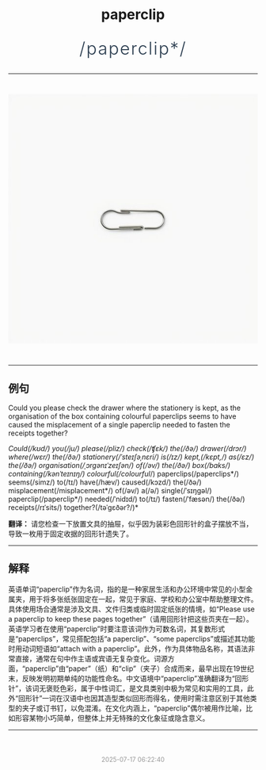 <div align="center">

# paperclip

<div style="margin: 30px 0;">
<h1 style="font-size: 2.5em; font-weight: 300; letter-spacing: 2px; margin: 0; color: #2c3e50;">
/paperclip*/
</h1>
</div>

</div>

---

<div align="center" style="margin: 40px 0;">

![paperclip](images/paperclip.png)

</div>

---

## 例句

Could you please check the drawer where the stationery is kept, as the organisation of the box containing colourful paperclips seems to have caused the misplacement of a single paperclip needed to fasten the receipts together?

*Could(/kʊd/) you(/ju/) please(/pliz/) check(/ʧɛk/) the(/ðə/) drawer(/drɔr/) where(/wɛr/) the(/ðə/) stationery(/ˈsteɪʃəˌnɛri/) is(/ɪz/) kept,(/kɛpt,/) as(/ɛz/) the(/ðə/) organisation(/ˌɔrgənɪˈzeɪʃən/) of(/əv/) the(/ðə/) box(/bɑks/) containing(/kənˈteɪnɪŋ/) colourful(/colourful*/) paperclips(/paperclips*/) seems(/simz/) to(/tɪ/) have(/hæv/) caused(/kɔzd/) the(/ðə/) misplacement(/misplacement*/) of(/əv/) a(/ə/) single(/ˈsɪŋgəl/) paperclip(/paperclip*/) needed(/ˈnidɪd/) to(/tɪ/) fasten(/ˈfæsən/) the(/ðə/) receipts(/rɪˈsits/) together?(/təˈgɛðər?/)*

**翻译：** 请您检查一下放置文具的抽屉，似乎因为装彩色回形针的盒子摆放不当，导致一枚用于固定收据的回形针遗失了。

---

## 解释

英语单词“paperclip”作为名词，指的是一种家居生活和办公环境中常见的小型金属夹，用于将多张纸张固定在一起，常见于家庭、学校和办公室中帮助整理文件。具体使用场合通常是涉及文具、文件归类或临时固定纸张的情境，如“Please use a paperclip to keep these pages together”（请用回形针把这些页夹在一起）。英语学习者在使用“paperclip”时要注意该词作为可数名词，其复数形式是“paperclips”，常见搭配包括“a paperclip”、“some paperclips”或描述其功能时用动词短语如“attach with a paperclip”。此外，作为具体物品名称，其语法非常直接，通常在句中作主语或宾语无复杂变化。词源方面，“paperclip”由“paper”（纸）和“clip”（夹子）合成而来，最早出现在19世纪末，反映发明初期单纯的功能性命名。中文语境中“paperclip”准确翻译为“回形针”，该词无褒贬色彩，属于中性词汇，是文具类别中极为常见和实用的工具，此外“回形针”一词在汉语中也因其造型类似回形而得名，使用时需注意区别于其他类型的夹子或订书钉，以免混淆。在文化内涵上，“paperclip”偶尔被用作比喻，比如形容某物小巧简单，但整体上并无特殊的文化象征或隐含意义。


---

<div align="center" style="margin-top: 50px;">
<small style="color: #999; font-size: 0.9em;">2025-07-17 06:22:40</small>
</div>
